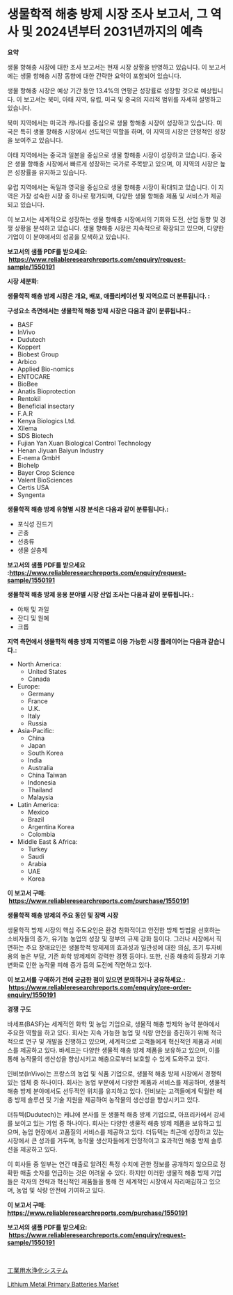 <p><h1>생물학적 해충 방제 시장 조사 보고서, 그 역사 및 2024년부터 2031년까지의 예측</h1></p><p><strong>요약</strong></p>
<p><p>생물 항해충 시장에 대한 조사 보고서는 현재 시장 상황을 반영하고 있습니다. 이 보고서에는 생물 항해충 시장 동향에 대한 간략한 요약이 포함되어 있습니다. </p><p>생물 항해충 시장은 예상 기간 동안 13.4%의 연평균 성장률로 성장할 것으로 예상됩니다. 이 보고서는 북미, 아태 지역, 유럽, 미국 및 중국의 지리적 범위를 자세히 설명하고 있습니다.</p><p>북미 지역에서는 미국과 캐나다를 중심으로 생물 항해충 시장이 성장하고 있습니다. 미국은 특히 생물 항해충 시장에서 선도적인 역할을 하며, 이 지역의 시장은 안정적인 성장을 보여주고 있습니다. </p><p>아태 지역에서는 중국과 일본을 중심으로 생물 항해충 시장이 성장하고 있습니다. 중국은 생물 항해충 시장에서 빠르게 성장하는 국가로 주목받고 있으며, 이 지역의 시장은 높은 성장률을 유지하고 있습니다.</p><p>유럽 지역에서는 독일과 영국을 중심으로 생물 항해충 시장이 확대되고 있습니다. 이 지역은 가장 성숙한 시장 중 하나로 평가되며, 다양한 생물 항해충 제품 및 서비스가 제공되고 있습니다.</p><p>이 보고서는 세계적으로 성장하는 생물 항해충 시장에서의 기회와 도전, 산업 동향 및 경쟁 상황을 분석하고 있습니다. 생물 항해충 시장은 지속적으로 확장되고 있으며, 다양한 기업이 이 분야에서의 성공을 모색하고 있습니다.</p></p>
<p><strong>보고서의 샘플 PDF를 받으세요: &nbsp;<a href="https://www.reliableresearchreports.com/enquiry/request-sample/1550191">https://www.reliableresearchreports.com/enquiry/request-sample/1550191</a></strong></p>
<p><strong>시장 세분화:</strong></p>
<p><strong> 생물학적 해충 방제 시장은 개요, 배포, 애플리케이션 및 지역으로 더 분류됩니다. :</strong></p>
<p><strong>구성요소 측면에서는 생물학적 해충 방제 시장은 다음과 같이 분류됩니다.:</strong></p>
<p><ul><li>BASF</li><li>InVivo</li><li>Dudutech</li><li>Koppert</li><li>Biobest Group</li><li>Arbico</li><li>Applied Bio-nomics</li><li>ENTOCARE</li><li>BioBee</li><li>Anatis Bioprotection</li><li>Rentokil</li><li>Beneficial insectary</li><li>F.A.R</li><li>Kenya Biologics Ltd.</li><li>Xilema</li><li>SDS Biotech</li><li>Fujian Yan Xuan Biological Control Technology</li><li>Henan Jiyuan Baiyun Industry</li><li>E-nema GmbH</li><li>Biohelp</li><li>Bayer Crop Science</li><li>Valent BioSciences</li><li>Certis USA</li><li>Syngenta</li></ul></p>
<p><strong> 생물학적 해충 방제 유형별 시장 분석은 다음과 같이 분류됩니다.:</strong></p>
<p><ul><li>포식성 진드기</li><li>곤충</li><li>선충류</li><li>생물 살충제</li></ul></p>
<p><strong>보고서의 샘플 PDF를 받으세요 :<a href="https://www.reliableresearchreports.com/enquiry/request-sample/1550191">https://www.reliableresearchreports.com/enquiry/request-sample/1550191</a></strong></p>
<p><strong> 생물학적 해충 방제 응용 분야별 시장 산업 조사는 다음과 같이 분류됩니다.:</strong></p>
<p><ul><li>야채 및 과일</li><li>잔디 및 원예</li><li>크롭</li></ul></p>
<p><strong>지역 측면에서 생물학적 해충 방제 지역별로 이용 가능한 시장 플레이어는 다음과 같습니다.:</strong></p>
<p><ul>
    <li>
        North America:
        <ul>
            <li>United States</li>
            <li>Canada</li>
        </ul>
    </li>
    <li>
        Europe:
        <ul>
            <li>Germany</li>
            <li>France</li>
            <li>U.K.</li>
            <li>Italy</li>
            <li>Russia</li>
        </ul>
    </li>
    <li>
        Asia-Pacific:
        <ul>
            <li>China</li>
            <li>Japan</li>
            <li>South Korea</li>
            <li>India</li>
            <li>Australia</li>
            <li>China Taiwan</li>
            <li>Indonesia</li>
            <li>Thailand</li>
            <li>Malaysia</li>
        </ul>
    </li>
    <li>
        Latin America:
        <ul>
            <li>Mexico</li>
            <li>Brazil</li>
            <li>Argentina Korea</li>
            <li>Colombia</li>
        </ul>
    </li>
    <li>
        Middle East & Africa:
        <ul>
            <li>Turkey</li>
            <li>Saudi</li>
            <li>Arabia</li>
            <li>UAE</li>
            <li>Korea</li>
        </ul>
    </li>
    </ul></p>
<p><strong>이 보고서 구매: &nbsp;<a href="https://www.reliableresearchreports.com/purchase/1550191">https://www.reliableresearchreports.com/purchase/1550191</a></strong></p>
<p><strong>생물학적 해충 방제의 주요 동인 및 장벽 시장</strong></p>
<p><p>생물학적 방제 시장의 핵심 주도요인은 환경 친화적이고 안전한 방제 방법을 선호하는 소비자들의 증가, 유기농 농업의 성장 및 정부의 규제 강화 등이다. 그러나 시장에서 직면하는 주요 장애요인은 생물학적 방제제의 효과성과 일관성에 대한 의심, 초기 투자비용의 높은 부담, 기존 화학 방제제의 강력한 경쟁 등이다. 또한, 신종 해충의 등장과 기후 변화로 인한 농작물 피해 증가 등의 도전에 직면하고 있다.</p></p>
<p><strong>이 보고서를 구매하기 전에 궁금한 점이 있으면 문의하거나 공유하세요.: &nbsp;<a href="https://www.reliableresearchreports.com/enquiry/pre-order-enquiry/1550191">https://www.reliableresearchreports.com/enquiry/pre-order-enquiry/1550191</a></strong></p>
<p><strong>경쟁 구도</strong></p>
<p><p>바세프(BASF)는 세계적인 화학 및 농업 기업으로, 생물적 해충 방제와 농약 분야에서 주요한 역할을 하고 있다. 회사는 지속 가능한 농업 및 식량 안전을 증진하기 위해 적극적으로 연구 및 개발을 진행하고 있으며, 세계적으로 고객들에게 혁신적인 제품과 서비스를 제공하고 있다. 바세프는 다양한 생물적 해충 방제 제품을 보유하고 있으며, 이를 통해 농작물의 생산성을 향상시키고 해충으로부터 보호할 수 있게 도와주고 있다.</p><p>인비보(InVivo)는 프랑스의 농업 및 식품 기업으로, 생물적 해충 방제 시장에서 경쟁력 있는 업체 중 하나이다. 회사는 농업 부문에서 다양한 제품과 서비스를 제공하며, 생물적 해충 방제 분야에서도 선두적인 위치를 유지하고 있다. 인비보는 고객들에게 탁월한 해충 방제 솔루션 및 기술 지원을 제공하여 농작물의 생산성을 향상시키고 있다.</p><p>더듀텍(Dudutech)는 케냐에 본사를 둔 생물적 해충 방제 기업으로, 아프리카에서 강세를 보이고 있는 기업 중 하나이다. 회사는 다양한 생물적 해충 방제 제품을 보유하고 있으며, 농업 현장에서 고품질의 서비스를 제공하고 있다. 더듀텍는 최근에 성장하고 있는 시장에서 큰 성과를 거두며, 농작물 생산자들에게 안정적이고 효과적인 해충 방제 솔루션을 제공하고 있다.</p><p>이 회사들 중 일부는 연간 매출로 알려진 특정 수치에 관한 정보를 공개하지 않으므로 정확한 매출 숫자를 언급하는 것은 어려울 수 있다. 하지만 이러한 생물적 해충 방제 기업들은 각자의 전략과 혁신적인 제품들을 통해 전 세계적인 시장에서 자리매김하고 있으며, 농업 및 식량 안전에 기여하고 있다.</p></p>
<p><strong>이 보고서 구매: &nbsp; <a href="https://www.reliableresearchreports.com/purchase/1550191">https://www.reliableresearchreports.com/purchase/1550191</a></strong></p>
<p><strong>보고서의 샘플 PDF를 받으세요: &nbsp;<a href="https://www.reliableresearchreports.com/enquiry/request-sample/1550191">https://www.reliableresearchreports.com/enquiry/request-sample/1550191</a></strong><strong></strong></p>
<p>&nbsp;</p>
<p><p><a href="https://github.com/oafhukehf4709715/Market-Research-Report-List-1/blob/main/66722297502.md">工業用水浄化システム</a></p><p><a href="https://github.com/WillieWoodard/Market-Research-Report-List-4/blob/main/lithium-metal-primary-batteries-market.md">Lithium Metal Primary Batteries Market</a></p></p>